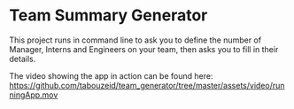 # Team Summary Generator

This project runs in command line to ask you to define the number of Manager, Interns and Engineers on your team, then asks you to fill in their details.

The video showing the app in action can be found here: https://github.com/tabouzeid/team_generator/tree/master/assets/video/runningApp.mov
